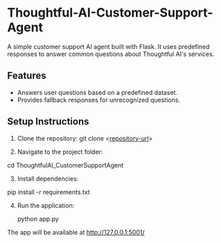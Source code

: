 # Thoughtful-AI-Customer-Support-Agent

A simple customer support AI agent built with Flask. It uses predefined responses to answer common questions about Thoughtful AI's services.

## Features
- Answers user questions based on a predefined dataset.
- Provides fallback responses for unrecognized questions.

## Setup Instructions
1. Clone the repository:
   git clone <[repository-url](https://github.com/nikhilramini/Thoughtful-AI-Customer-Support-Agent)>

2. Navigate to the project folder:

cd ThoughtfulAI_CustomerSupportAgent

3. Install dependencies:

pip install -r requirements.txt

4. Run the application:

   python app.py

The app will be available at http://127.0.0.1:5001/


